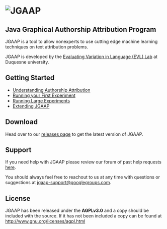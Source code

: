 # ![JGAAP](http://i.imgur.com/vnrh7GY.png)
## Java Graphical Authorship Attribution Program
JGAAP is a tool to allow nonexperts to use cutting edge machine learning techniques on text attribution problems. 

JGAAP is developed by the [Evaluating Variation in Language (EVL) Lab](http://evllabs.com) at Duquesne university.

## Getting Started
* [Understanding Authorship Attribution](docs/authorship_attribution.md)
* [Running your First Experiment](docs/running_jgaap.md)
* [Running Large Experiments](docs/experiment_engine.md)
* [Extending JGAAP](docs/modules.md)

## Download
Head over to our [releases page](https://github.com/evllabs/JGAAP/releases) to get the latest version of JGAAP.

## Support
If you need help with JGAAP please review our forum of past help requests [here](https://groups.google.com/forum/#!forum/jgaap-support).

You should always feel free to reachout to us at any time with questions or suggestions at [jgaap-support@googlegroups.com](mailto:jgaap-support@googlegroups.com).

## License
JGAAP has been released under the **AGPLv3.0** and a copy should be included with the source. If it has not been included a copy can be found at <http://www.gnu.org/licenses/agpl.html> 

